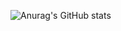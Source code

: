 ![Anurag's GitHub stats](https://github-readme-stats.vercel.app/api?username=ledepede1&show_icons=true&bg_color=00000000)
